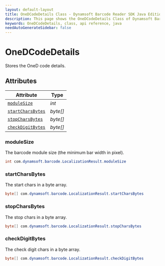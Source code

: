 ```yaml
---
layout: default-layout
title: OneDCodeDetails Class - Dynamsoft Barcode Reader SDK Java Edition API Reference
description: This page shows the OneDCodeDetails Class of Dynamsoft Barcode Reader SDK Java Edition API Reference.
keywords: OneDCodeDetails, class, api reference, java
needAutoGenerateSidebar: false
---
```


# OneDCodeDetails
Stores the OneD code details.
  

## Attributes
  
| Attribute | Type |
|---------- | ---- |
| [`moduleSize`](#modulesize) | *int* |
| [`startCharsBytes`](#startcharsbytes) | *byte\[\]* |
| [`stopCharsBytes`](#stopcharsbytes) | *byte\[\]* |
| [`checkDigitBytes`](#checkdigitbytes) | *byte\[\]* |


### moduleSize
The barcode module size (the minimum bar width in pixel).
```java
int com.dynamsoft.barcode.LocalizationResult.moduleSize
```

### startCharsBytes
The start chars in a byte array.
```java
byte[] com.dynamsoft.barcode.LocalizationResult.startCharsBytes
```

### stopCharsBytes
The stop chars in a byte array.
```java
byte[] com.dynamsoft.barcode.LocalizationResult.stopCharsBytes
```

### checkDigitBytes
The check digit chars in a byte array.
```java
byte[] com.dynamsoft.barcode.LocalizationResult.checkDigitBytes
```

